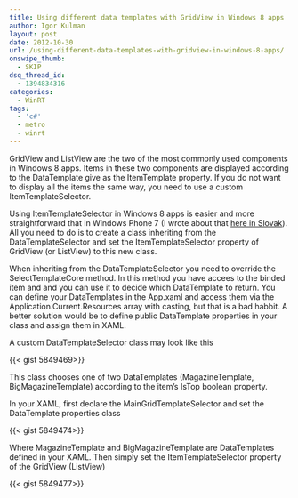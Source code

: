 ```yaml
---
title: Using different data templates with GridView in Windows 8 apps
author: Igor Kulman
layout: post
date: 2012-10-30
url: /using-different-data-templates-with-gridview-in-windows-8-apps/
onswipe_thumb:
  - SKIP
dsq_thread_id:
  - 1394834316
categories:
  - WinRT
tags:
  - 'c#'
  - metro
  - winrt
---
```

GridView and ListView are the two of the most commonly used components in Windows 8 apps. Items in these two components are displayed according to the DataTemplate give as the ItemTemplate property. If you do not want to display all the items the same way, you need to use a custom ItemTemplateSelector.

Using ItemTemplateSelector in Windows 8 apps is easier and more straightforward that in Windows Phone 7 (I wrote about that [here in Slovak][1]). All you need to do is to create a class inheriting from the DataTemplateSelector and set the ItemTemplateSelector property of GridView (or ListView) to this new class.

<!--more-->

When inheriting from the DataTemplateSelector you need to override the SelectTemplateCore method. In this method you have accees to the binded item and and you can use it to decide which DataTemplate to return. You can define your DataTemplates in the App.xaml and access them via the Application.Current.Resources array with casting, but that is a bad habbit. A better solution would be to define public DataTemplate properties in your class and assign them in XAML.

A custom DataTemplateSelector class may look like this

{{< gist 5849469>}}

This class chooses one of two DataTemplates (MagazineTemplate, BigMagazineTemplate) according to the item&#8217;s IsTop boolean property.

In your XAML, first declare the MainGridTemplateSelector and set the DataTemplate properties class

{{< gist 5849474>}}

Where MagazineTemplate and BigMagazineTemplate are DataTemplates defined in your XAML. Then simply set the ItemTemplateSelector property of the GridView (ListView)

{{< gist 5849477>}}

 [1]: http://www.kulman.sk/sk/content/wp7-ako-zobrazovat-objekty-roznych-typov-v-listboxe